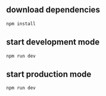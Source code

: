 ## download dependencies
````
npm install
````
## start development mode
````
npm run dev
````
## start production mode
````
npm run dev
````